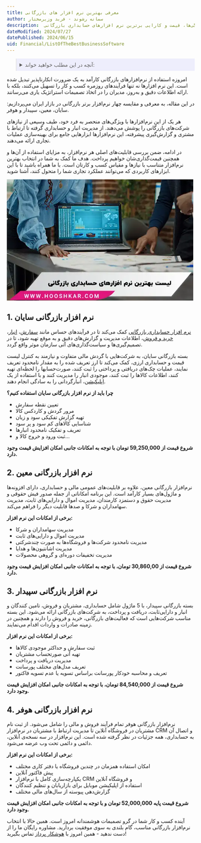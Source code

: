 ```yaml
---
title: معرفی بهترین نرم افزار های بازرگانی
author: سمانه رشوند - فربد وزیرمختار
description:  جامع‌ترین راهنمای انتخاب بهترین نرم افزارهای کاربردی بازرگانی برای کسب و کارهای ایرانی. مقایسه ویژگی‌ها، قیمت و کارایی برترین نرم افزارهای حسابداری بازرگانی
dateModified: 2024/07/27
datePublished: 2024/06/15
uid: Financial/ListOfTheBestBusinessSoftware
---
```


<blockquote style="background-color:#eeeefc; padding:0.5rem">
<details>
  <summary>آنچه در این مطلب خواهید خواند:</summary>
    <li>نرم افزار بازرگانی سایان</li>
    <li>نرم افزار بازرگانی معین</li>
    <li>نرم افزار بازرگانی سپیدار</li>
    <li>نرم افزار بازرگانی هوفر</li>
</details>
</blockquote>

امروزه استفاده از نرم‌افزارهای بازرگانی کارآمد به یک ضرورت انکارناپذیر تبدیل شده است.
این نرم افزارها نه تنها فرآیندهای روزمره کسب و کار را تسهیل می‌کنند، بلکه با ارائه اطلاعات دقیق و به‌روز، مدیران را در اتخاذ تصمیمات استراتژیک یاری می‌رسانند.

در این مقاله، به معرفی و مقایسه چهار نرم‌افزار برتر بازرگانی در بازار ایران می‌پردازیم: سایان، معین، سپیدار و هوفر.

هر یک از این نرم‌افزارها با ویژگی‌های منحصر به فرد خود، طیف وسیعی از نیازهای شرکت‌های بازرگانی را پوشش می‌دهند. از مدیریت انبار و حسابداری گرفته تا ارتباط با مشتری و گزارش‌گیری پیشرفته، این نرم‌افزارها ابزارهایی جامع برای بهینه‌سازی عملیات تجاری ارائه می‌دهند.

در ادامه، ضمن بررسی قابلیت‌های اصلی هر نرم‌افزار، به مزایای استفاده از آن‌ها و همچنین قیمت‌گذاری‌شان خواهیم پرداخت. هدف ما کمک به شما در انتخاب بهترین نرم‌افزار متناسب با نیازها و مقیاس کسب و کارتان است. با ما همراه باشید تا با این ابزارهای کاربردی که می‌توانند عملکرد تجاری شما را متحول کنند، آشنا شوید.

![لیست بهترین نرم افزارهای حسابداری بازرگانی](./Images/ListOfTheBestBusinessSoftware.webp)
## 1. نرم افزار بازرگانی سایان

<a href="https://www.hooshkar.com/Software/Sayan/Package/Commerce" target="_blank">نرم افزار حسابداری بازرگانی</a> کمک می‌کند تا در فرآیندهای حساس مانند <a href="https://www.hooshkar.com/Software/Sayan/Module/CustomerOrders" target="_blank">سفارش</a>، <a href="https://www.hooshkar.com/Software/Sayan/Module/Inventory" target="_blank">انبار</a>، <a href="https://www.hooshkar.com/Software/Sayan/Module/PurchaseAndSale" target="_blank">خرید و فروش</a>، اطلاعات مدیریت و گزارش‌های دقیق و به موقع تهیه شود، تا در تصمیم‌گیری‌ها و سیاست‌گذاری‌های آتی سازمان موثر واقع گردد. 

بسته بازرگانی سایان، به شرکت‌هایی با گردش مالی‌ متفاوت و نیازمند به کنترل لیست قیمت و حسابداری ارزی، کمک می‌کند تا ارز تعریف شده را به مقدار نامحدود تعریف نمایند، عملیات چک‌های دریافتی و پرداختی را ثبت کنند، صورت‌حسابها را لحظه‌ای تهیه کنند، اطلاعات کالاها را ثبت کنند، موجودی انبار را مدیریت کنند و با استفاده از یک <a href="https://www.hooshkar.com/Software/Sayan/Module/Application" target="_blank">اپلیکیشن</a>، انبارگردانی را به سادگی انجام دهند.

**چرا باید از نرم افزار بازرگانی سایان استفاده کنیم؟**

-	تعیین نقطه سفارش 
-	مرور گردش و کاردکس کالا 
-	تهیه گزارش تفکیکی سود و زیان
-	شناسایی کالاهای کم سود و پر سود 
-	تعریف و تفکیک نامحدود انبارها
-	ثبت ورود و خروج کالا و... 

**شروع قیمت از 59,250,000 تومان با توجه به امکانات جانبی امکان افزایش قیمت وجود دارد.**

## 2.	نرم افزار بازرگانی معین
نرم‌افزار بازرگانی معین، علاوه بر قابلیت‌های عمومی مالی و حسابداری، دارای افزونه‌ها و ماژول‌های بسیار کارآمد است. این برنامه امکاناتی از جمله صدور فیش حقوقی و مدیریت حقوق و دستمزد کارمندان، مدیریت اموال و دارایی‌های ثابت، مدیریت سهامداران و شرکا و صدها قابلیت دیگر را فراهم می‌کند.

**برخی از امکانات این نرم افزار:**

-	مدیریت سهامداران و شرکا
-	مدیریت اموال و دارایی‌های ثابت
-	مدیریت نامحدود شرکت‌ها و فروشگاه‌ها به صورت چندشرکتی 
-	مدیریت اشانتیون‌ها و هدایا
-	مدیریت تخفیفات دوره‌ای و گروهی محصولات

**شروع قیمت از 30,860,00 تومان، با توجه به امکانات جانبی امکان افزایش قیمت وجود دارد.**

## 3.	نرم افزار بازرگانی سپیدار

بسته بازرگانی سپیدار، با 5 ماژول شامل حسابداری، مشتریان و فروش، تامین کنندگان و انبار و دارایی‌ثابت، دریافت و پرداخت، به شرکت‌های بازرگانی ارائه می‌شود. این بسته مناسب شرکت‌هایی است که فعالیت‌های بازرگانی، خرید و فروش را دارند و همچنین در زمینه صادرات و واردات اقدام می‌نمایند.

**برخی از امکانات این نرم افزار:**

-	ثبت سفارش و حداکثر موجودی کالاها
-	تهیه آنی صورتحساب مشتریان
-	مدیریت دریافت و پرداخت
-	تعریف مدل‌های مختلف پورسانت
-	تعریف و محاسبه خودکار پورسانت براساس تسویه یا عدم تسویه فاکتور

**شروع قیمت از 84,540,000 تومان، با توجه به امکانات جانبی امکان افزایش قیمت وجود دارد.**

## 4.	نرم افزار بازرگانی هوفر

نرم‌افزار بازرگانی هوفر تمام فرآیند فروش و مالی را شامل می‌شود. از ثبت نام مشتریان در فروشگاه آنلاین تا مدیریت ارتباط با مشتریان در نرم‌افزار CRM و اتصال آن به حسابداری، همه جزئیات در نظر گرفته شده است. این نرم‌افزار در سه نسخه‌ی آنلاین، دائمی و دائمی تحت وب عرضه می‌شود.

**برخی از امکانات این نرم افزار:**

-	امکان استفاده همزمان در چندین فروشگاه یا دفتر کاری مختلف
-	پیش فاکتور آنلاین
-	یکپارچه‌سازی کامل با نرم‌افزار CRM و فروشگاه آنلاین
-	استفاده از اپلیکیشن موبایل برای بازاریابان و تنظیم کنندگان
-	گزارش‌دهی پیوسته از سال‌های مالی مختلف

**شروع قیمت پایه 52,000,000 تومان و با توجه به امکانات جانبی امکان افزایش قیمت وجود دارد.**

آینده کسب و کار شما در گرو تصمیمات هوشمندانه امروز است. همین حالا با انتخاب نرم‌افزار بازرگانی مناسب، گام بلندی به سوی موفقیت بردارید. مشاوره رایگان ما را از دست ندهید - همین امروز با <a href="https://www.hooshkar.com" target="_blank">هوشکار پرداز</a> تماس بگیرید!